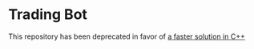# Trading Bot
This repository has been deprecated in favor of [a faster solution in C++](https://github.com/aygharib/triangular-arbitrage-bot-cpp)
